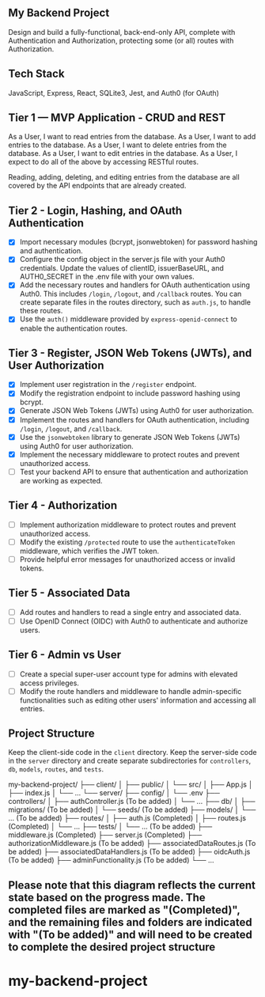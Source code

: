 ## My Backend Project

Design and build a fully-functional, back-end-only API, complete with Authentication and Authorization, protecting some (or all) routes with Authorization.

## Tech Stack

JavaScript, Express, React, SQLite3, Jest, and Auth0 (for OAuth)

## Tier 1 — MVP Application - CRUD and REST

As a User, I want to read entries from the database.
As a User, I want to add entries to the database.
As a User, I want to delete entries from the database.
As a User, I want to edit entries in the database.
As a User, I expect to do all of the above by accessing RESTful routes.

Reading, adding, deleting, and editing entries from the database are all covered by the API endpoints that are already created.

## Tier 2 - Login, Hashing, and OAuth Authentication

- [x] Import necessary modules (bcrypt, jsonwebtoken) for password hashing and authentication.
- [x] Configure the config object in the server.js file with your Auth0 credentials. Update the values of clientID, issuerBaseURL, and AUTH0_SECRET in the .env file with your own values.
- [x] Add the necessary routes and handlers for OAuth authentication using Auth0. This includes `/login`, `/logout`, and `/callback` routes. You can create separate files in the routes directory, such as `auth.js`, to handle these routes.
- [x] Use the `auth()` middleware provided by `express-openid-connect` to enable the authentication routes.

## Tier 3 - Register, JSON Web Tokens (JWTs), and User Authorization

- [x] Implement user registration in the `/register` endpoint.
- [x] Modify the registration endpoint to include password hashing using bcrypt.
- [x] Generate JSON Web Tokens (JWTs) using Auth0 for user authorization.
- [x] Implement the routes and handlers for OAuth authentication, including `/login`, `/logout`, and `/callback`.
- [x] Use the `jsonwebtoken` library to generate JSON Web Tokens (JWTs) using Auth0 for user authorization.
- [x] Implement the necessary middleware to protect routes and prevent unauthorized access.
- [ ] Test your backend API to ensure that authentication and authorization are working as expected.

## Tier 4 - Authorization

- [ ] Implement authorization middleware to protect routes and prevent unauthorized access.
- [ ] Modify the existing `/protected` route to use the `authenticateToken` middleware, which verifies the JWT token.
- [ ] Provide helpful error messages for unauthorized access or invalid tokens.

## Tier 5 - Associated Data

- [ ] Add routes and handlers to read a single entry and associated data.
- [ ] Use OpenID Connect (OIDC) with Auth0 to authenticate and authorize users.

## Tier 6 - Admin vs User

- [ ] Create a special super-user account type for admins with elevated access privileges.
- [ ] Modify the route handlers and middleware to handle admin-specific functionalities such as editing other users' information and accessing all entries.

## Project Structure

Keep the client-side code in the `client` directory.
Keep the server-side code in the `server` directory and create separate subdirectories for `controllers`, `db`, `models`, `routes`, and `tests`.

my-backend-project/
├── client/
│ ├── public/
│ └── src/
│ ├── App.js
│ ├── index.js
│ └── ...
└── server/
├── config/
│ └── .env
├── controllers/
│ ├── authController.js (To be added)
│ └── ...
├── db/
│ ├── migrations/ (To be added)
│ └── seeds/ (To be added)
├── models/
│ └── ... (To be added)
├── routes/
│ ├── auth.js (Completed)
│ ├── routes.js (Completed)
│ └── ...
├── tests/
│ └── ... (To be added)
├── middleware.js (Completed)
├── server.js (Completed)
├── authorizationMiddleware.js (To be added)
├── associatedDataRoutes.js (To be added)
├── associatedDataHandlers.js (To be added)
├── oidcAuth.js (To be added)
├── adminFunctionality.js (To be added)
└── ...

## Please note that this diagram reflects the current state based on the progress made. The completed files are marked as "(Completed)", and the remaining files and folders are indicated with "(To be added)" and will need to be created to complete the desired project structure

# my-backend-project
